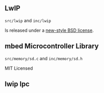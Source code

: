 ## LwIP ##

`src/lwip` and `inc/lwip`

Is released under a
[new-style BSD license](http://opensource.org/licenses/BSD-3-Clause).


## mbed Microcontroller Library ##

`src/memory/sd.c` and `inc/memory/sd.h`

MIT Licensed

## lwip lpc ##

##
